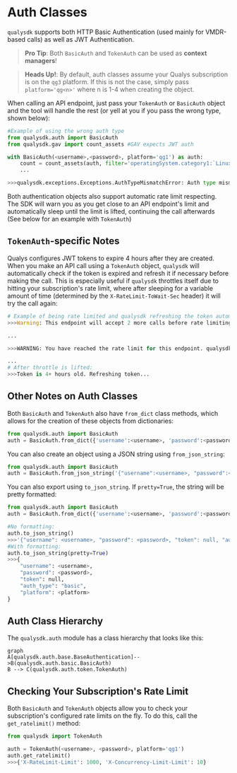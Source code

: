 # Auth Classes

```qualysdk``` supports both HTTP Basic Authentication (used mainly for VMDR-based calls) as well as JWT Authentication. 

>**Pro Tip**: Both ```BasicAuth``` and ```TokenAuth``` can be used as **context managers**!

>**Heads Up!**: By default, auth classes assume your Qualys subscription is on the ```qg3``` platform. If this is not the case, simply pass ```platform='qg<n>'``` where n is 1-4 when creating the object.

When calling an API endpoint, just pass your ```TokenAuth``` or ```BasicAuth``` object and the tool will handle the rest (or yell at you if you pass the wrong type, shown below):

```py
#Example of using the wrong auth type
from qualysdk.auth import BasicAuth
from qualysdk.gav import count_assets #GAV expects JWT auth

with BasicAuth(<username>,<password>, platform='qg1') as auth:
    count = count_assets(auth, filter='operatingSystem.category1:`Linux`')
    ...

>>>qualysdk.exceptions.Exceptions.AuthTypeMismatchError: Auth type mismatch. Expected token but got basic.
 ```

Both authentication objects also support automatic rate limit respecting. The SDK will warn you as you get close to an API endpoint's limit and automatically sleep until the limit is lifted, continuing the call afterwards (See below for an example with ```TokenAuth```)

## ```TokenAuth```-specific Notes

Qualys configures JWT tokens to expire 4 hours after they are created. When you make an API call using a ```TokenAuth``` object, ```qualysdk``` will automatically check if the token is expired and refresh it if necessary before making the call. This is especially useful if ```qualysdk``` throttles itself due to hitting your subscription's rate limit, where after sleeping for a variable amount of time (determined by the ```X-RateLimit-ToWait-Sec``` header) it will try the call again:

```py
# Example of being rate limited and qualysdk refreshing the token automatically:
>>>Warning: This endpoint will accept 2 more calls before rate limiting you. qualysdk will automatically sleep once remaining calls hits 0.

...

>>>WARNING: You have reached the rate limit for this endpoint. qualysdk will automatically sleep for <int> seconds and try again at approximately <datetime stamp>.

...
# After throttle is lifted:
>>>Token is 4+ hours old. Refreshing token...
```

## Other Notes on Auth Classes
 
Both ```BasicAuth``` and ```TokenAuth``` also have ```from_dict``` class methods, which allows for the creation of these objects from dictionaries:

```py
from qualysdk.auth import BasicAuth
auth = BasicAuth.from_dict({'username':<username>, 'password':<password>})
```

You can also create an object using a JSON string using ```from_json_string```:

```py
from qualysdk.auth import BasicAuth
auth = BasicAuth.from_json_string('{"username":<username>, "password":<password>}')
```

You can also export using ```to_json_string```. If ```pretty=True```, the string will be pretty formatted:

```py
from qualysdk.auth import BasicAuth
auth = BasicAuth.from_dict({'username':<username>, 'password':<password>})

#No formatting:
auth.to_json_string()
>>>'{"username": <username>, "password": <password>, "token": null, "auth_type": "basic", "platform": <platform>}'
#With formatting:
auth.to_json_string(pretty=True)
>>>{
    "username": <username>,
    "password": <password>,
    "token": null,
    "auth_type": "basic",
    "platform": <platform>
}
```

## Auth Class Hierarchy

The ```qualysdk.auth``` module has a class hierarchy that looks like this:

```mermaid
graph
A[qualysdk.auth.base.BaseAuthentication]-->B(qualysdk.auth.basic.BasicAuth)
B --> C(qualysdk.auth.token.TokenAuth)
```

## Checking Your Subscription's Rate Limit

Both ```BasicAuth``` and ```TokenAuth``` objects allow you to check your subscription's configured rate limits on the fly. To do this, call the ```get_ratelimit()``` method:

```py
from qualysdk import TokenAuth

auth = TokenAuth(<username>, <password>, platform='qg1')
auth.get_ratelimit()
>>>{'X-RateLimit-Limit': 1000, 'X-Concurrency-Limit-Limit': 10}
```
